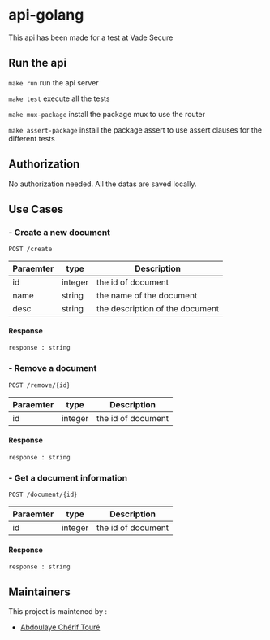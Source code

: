 # api-golang

This api has been made for a test at Vade Secure

## Run the api

`make run` run the api server

`make test` execute all the tests

`make mux-package` install the package mux to use the router

`make assert-package` install the package assert to use assert clauses for the different tests

## Authorization

No authorization needed. All the datas are saved locally.

## Use Cases

### - Create a new document

`POST /create`

|Paraemter | type | Description|
|----------|------|------------|
|id|integer|the id of document|
|name|string|the name of the document|
|desc|string|the description of the document|

#### Response

`
    response : string
`

### - Remove a document

`POST /remove/{id}`

|Paraemter | type | Description|
|----------|------|------------|
|id|integer|the id of document|

#### Response

`
    response : string
`

### - Get a document information

`POST /document/{id}`

|Paraemter | type | Description|
|----------|------|------------|
|id|integer|the id of document|

#### Response

`
    response : string
`


## Maintainers

This project is maintened by :
- [Abdoulaye Chérif Touré](https://github.com/cherift)